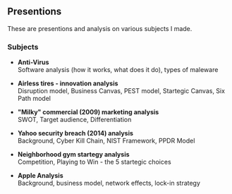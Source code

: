 ## Presentions

These are presentions and analysis on various subjects I made.

### Subjects

- **Anti-Virus**  
Software analysis (how it works, what does it do), types of maleware

- **Airless tires - innovation analysis**  
Disruption model, Business Canvas, PEST model, Startegic Canvas, Six Path model

- **"Milky" commercial (2009) marketing analysis**  
SWOT, Target audience, Differentiation

- **Yahoo security breach (2014) analysis**  
Background, Cyber Kill Chain, NIST Framework, PPDR Model

- **Neighborhood gym startegy analysis**  
Competition, Playing to Win - the 5 startegic choices

- **Apple Analysis**  
Background, business model, network effects, lock-in strategy
